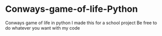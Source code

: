 # Conways-game-of-life-Python
Conways game of life in python
I made this for a school project
Be free to do whatever you want with my code
